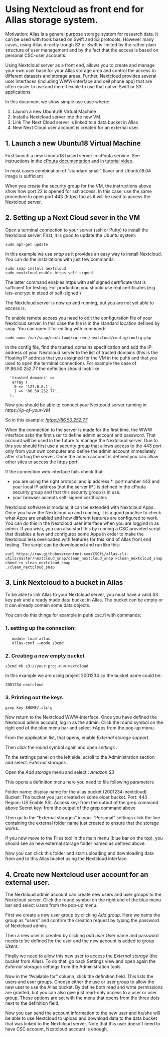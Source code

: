 # Using Nextcloud as front end for Allas storage system.

Motivation: Allas is a general purpose storage system for research data. 
It can be used with tools based on Swift and S3 protocols. However many cases, 
using Allas directly trough S3 or Swift is limited by the rather plain structure 
of user management and by the fact that the access is based on personal CSC-user accounts.

Using Nextcloud server as a front end, allows you to create and manage your own user 
base for your Allas storage area and control the access to different datasets and storage areas. 
Further, Nextcloud provides several user interfaces (including WWW-interface and cell phone app) 
that are often easier to use and more flexible to use that native Swift or S3 applications.

In this document we show simple use case where:

   1. Launch a new Ubuntu18 Virtual Machine
   2. Install a Nextcloud server into the new VM.
   3. Link The Next Cloud server is linked to a data bucket in Allas
   4. New Next Cloud user account  is  created for an external user.

## 1. Launch a new Ubuntu18 Virtual Machine

First launch a new Ubuntu18 based server in cPouta service. 
See instructions in the [cPouta documentation](https://docs.csc.fi/cloud/pouta/) and
in [tutorial video](https://www.youtube.com/watch?v=CvoN4pv0RJQ).

In most cases combination of  “standard small” flavor and Ubuntu18.04 image is sufficient

When you create the security group for the VM, the instructions above show how 
port 22 is opened for ssh access. In this case, use the same procedure to open 
port 443 (https) too as it will be used to access the Nextcloud server.


## 2. Setting up a Next Cloud sever in the VM

Open a terminal connection to your server (ssh or Putty) to install the Nextcloud server.
First, it is good to update the Ubuntu system:

```text
sudo apt-get update
```
In this example we use _snap_ as it provides an easy way to install Nextcloud.
You can do the installations with just few commands:

```text
sudo snap install nextcloud
sudo nextcloud.enable-https self-signed
```
The latter command enables https with self signed certificate that is sufficient for testing. 
For production you should use real certificates (e.g. lets-encrypt in stead of self-signed )

The Nextcloud server is now up and running, but you are not yet able to access is.

To enable remote access you need to edit the configuration file of your Nextcloud server. 
In this case the file is in the standard location defined by snap. You can open it 
for editing with command:

```text
sudo nano /var/snap/nextcloud/current/nextcloud/config/config.php
```
In the config file, find the trusted_domains specification and add the IP-address of 
your Nextcloud server to the list of trusted domains (this is the Floating IP address 
that you assigned for the VM in the puhti and that you used to open the terminal connection). 
For example the case of IP:86.50.252.77 the definition should look like

```text
  'trusted_domains' => 
   array (
    0 => '127.0.0.1',
    1 => '86.50.252.77',
  ),
```

Now you  should be able to connect your Nextcoud server running in _https://ip-of-your-VM_

So in this example: _https://86.50.252.77_


When the connection to the server is made for the first time, the WWW interface asks the 
first user to define admin account and password. That account will be used in the future 
to manage the Nextcloud server. Due to this you should first use a security group that 
allows access to the 443 port only from your own computer and define the admin account 
immediately after starting the server. Once the admin account is defined you can allow 
other sites to access the https port.


If the connection web interface fails check that:
*   you are using the right protocol and ip address
*   port number 443 and your local IP address (not the server IP ) is defined in the cPouta security group and that this security group is in use.
*   your browser accepts self-signed certificates
 

Nextcloud software is modular, it can be extended with Nextcloud Apps.  Once you have the
Nextcloud up and running, it is a good practise to check what Apps are enabled and how
different features are configured to work. You can do this in the Nextcloud user interface
when you are loggind in as admin. If you wish, you can also start this by running a CSC
provided script that disables a few and configures some Apps in order to make the Nextcloud
less overloaded with features for this kind of Allas front end testing. The script can be
downloaded and run like this:

```text
curl https://raw.githubusercontent.com/CSCfi/allas-cli-utils/master/nextcloud_snap/clean_nextcloud_snap >clean_nextcloud_snap
chmod +x clean_nextcloud_snap
./clean_nextcloud_snap
```


## 3. Link Nextcloud to a bucket in Allas

To be able to link Allas to your Nextcloud server, you must have a valid S3 key pair and a ready made data bucket in Allas. The bucket can be empty or it can already contain some data objects.

You can do this things for example in puhti.csc.fi with commands:

### 1. setting up the connection:

```text
   module load allas
   allas-conf -–mode s3cmd
```

### 2. Creating a new empty bucket

```text
s3cmd mb s3://your-proj-num-nextcloud
```
In this example we are using project 2001234 so
the bucket name could be:

```
2001234-nextcloud
```

### 3. Printing out the keys

```text
grep key $HOME/.s3cfg
```

Now return to the Nextcloud WWW-interface. Once you have defined the Nextcoud admin account, log in as the admin. 
Click the round symbol on the right end of the blue menu bar and select +Apps from the pop-up menu.

From the application list, that opens, enable _External storage support_. 

Then click the round symbol again and open _settings_ .


Tn the settings panel on the left side, scroll to the Administration section add select: _External storages_ .

Open the _Add storage_ menu and select : _Amazon S3_

This opens a definition menu here you need to file following parameters

Folder name: display name for the allas bucket (2001234-nextcloud)
Bucket: The bucket  you just created  or some older bucket.
Port: 443
Region: US
Enable SSL
Access key: from the output of the grep command above
Secret key: from the output of the grep command above

Then go to the “External storages” in your “Personal” settings click the line containing 
the external folder name just created to ensure that the storage works.

If you now move to the Files tool in the main menu (blue bar on the top), 
you should see an new external storage folder named as defined above.

Now you can click this folder and start uploading and downloading data 
from and to this Allas bucket using the Nextcloud interface.


## 4. Create new Nextcloud user account for an external user.


The Nextcloud admin account can create new users and user groups to the Nextcloud server. 
Click the round symbol on the right end of the blue menu bar and select _Users_ from the pop-up menu.

First we create a new user group by clicking _Add group_. Here we name the group as “users” 
and confirm the creation request by typing the password of Nextcloud admin.

Then a new user is created by  clicking _add user_ 
User name and password needs to be defined for the user and the 
new account is added to group _Users_.

Finally we need to allow this new user to access the  _External storage_ (the bucket from Allas). 
To do that, go back Settings view and  open again the _External storages_ settings from the Administration tools. 

Now in the “Available for” column, click the definition field. This lists the users and user groups. 
Choose either the use or user group to allow  the new user to use the Allas bucket. By define both 
read and write permissions are granted, but you can also give just read-only access to a user or user group. 
These options are set with the menu that opens from the three dots next to the definition field.

Now you can send the account information to the new user and he/she will be able to use Nextcloud 
to upload and download data to the data bucket that was linked to the Nextcloud server. Note that this 
user doesn't need to have CSC account, Nextcloud account is enough.
